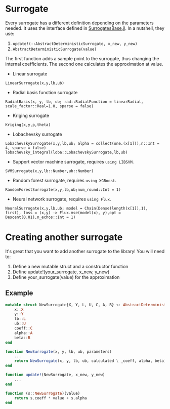 # Surrogate

Every surrogate has a different definition depending on the parameters needed. It uses the interface defined in [SurrogatesBase.jl](https://github.com/SciML/SurrogatesBase.jl). In a nutshell, they use:

 1. `update!(::AbstractDeterministicSurrogate, x_new, y_new)`
 2. `AbstractDeterministicSurrogate(value)`

The first function adds a sample point to the surrogate, thus changing the internal coefficients. The second one calculates the approximation at value.

  - Linear surrogate

```@docs
LinearSurrogate(x,y,lb,ub)
```

  - Radial basis function surrogate

```@docs
RadialBasis(x, y, lb, ub; rad::RadialFunction = linearRadial, scale_factor::Real=1.0, sparse = false)
```

  - Kriging surrogate

```@docs
Kriging(x,y,p,theta)
```

  - Lobachevsky surrogate

```@docs
LobachevskySurrogate(x,y,lb,ub; alpha = collect(one.(x[1])),n::Int = 4, sparse = false)
lobachevsky_integral(loba::LobachevskySurrogate,lb,ub)
```

  - Support vector machine surrogate, requires `using LIBSVM`.

```
SVMSurrogate(x,y,lb::Number,ub::Number)
```

  - Random forest surrogate, requires `using XGBoost`.

```
RandomForestSurrogate(x,y,lb,ub;num_round::Int = 1)
```

  - Neural network surrogate, requires `using Flux`.

```
NeuralSurrogate(x,y,lb,ub; model = Chain(Dense(length(x[1]),1), first), loss = (x,y) -> Flux.mse(model(x), y),opt = Descent(0.01),n_echos::Int = 1)
```

# Creating another surrogate

It's great that you want to add another surrogate to the library!
You will need to:

 1. Define a new mutable struct and a constructor function
 2. Define update!(your\_surrogate, x\_new, y\_new)
 3. Define your\_surrogate(value) for the approximation

## Example

```julia
mutable struct NewSurrogate{X, Y, L, U, C, A, B} <: AbstractDeterministicSurrogate
    x::X
    y::Y
    lb::L
    ub::U
    coeff::C
    alpha::A
    beta::B
end

function NewSurrogate(x, y, lb, ub, parameters)
    ...
    return NewSurrogate(x, y, lb, ub, calculated \ _coeff, alpha, beta)
end

function update!(NewSurrogate, x_new, y_new)
    ...
end

function (s::NewSurrogate)(value)
    return s.coeff * value + s.alpha
end
```
